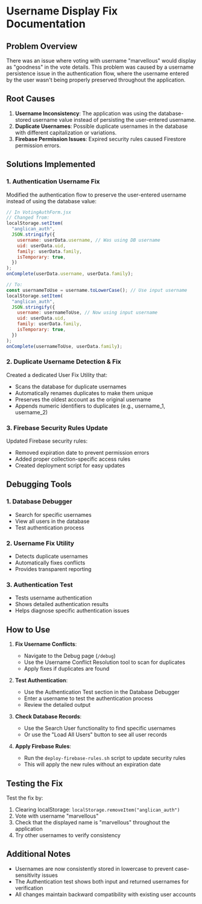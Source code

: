 # Username Display Fix Documentation

## Problem Overview

There was an issue where voting with username "marvellous" would display as "goodness" in the vote details. This problem was caused by a username persistence issue in the authentication flow, where the username entered by the user wasn't being properly preserved throughout the application.

## Root Causes

1. **Username Inconsistency**: The application was using the database-stored username value instead of persisting the user-entered username.
2. **Duplicate Usernames**: Possible duplicate usernames in the database with different capitalization or variations.
3. **Firebase Permission Issues**: Expired security rules caused Firestore permission errors.

## Solutions Implemented

### 1. Authentication Username Fix

Modified the authentication flow to preserve the user-entered username instead of using the database value:

```jsx
// In VotingAuthForm.jsx
// Changed from:
localStorage.setItem(
  "anglican_auth",
  JSON.stringify({
    username: userData.username, // Was using DB username
    uid: userData.uid,
    family: userData.family,
    isTemporary: true,
  })
);
onComplete(userData.username, userData.family);

// To:
const usernameToUse = username.toLowerCase(); // Use input username
localStorage.setItem(
  "anglican_auth",
  JSON.stringify({
    username: usernameToUse, // Now using input username
    uid: userData.uid,
    family: userData.family,
    isTemporary: true,
  })
);
onComplete(usernameToUse, userData.family);
```

### 2. Duplicate Username Detection & Fix

Created a dedicated User Fix Utility that:

- Scans the database for duplicate usernames
- Automatically renames duplicates to make them unique
- Preserves the oldest account as the original username
- Appends numeric identifiers to duplicates (e.g., username_1, username_2)

### 3. Firebase Security Rules Update

Updated Firebase security rules:

- Removed expiration date to prevent permission errors
- Added proper collection-specific access rules
- Created deployment script for easy updates

## Debugging Tools

### 1. Database Debugger

- Search for specific usernames
- View all users in the database
- Test authentication process

### 2. Username Fix Utility

- Detects duplicate usernames
- Automatically fixes conflicts
- Provides transparent reporting

### 3. Authentication Test

- Tests username authentication
- Shows detailed authentication results
- Helps diagnose specific authentication issues

## How to Use

1. **Fix Username Conflicts**:

   - Navigate to the Debug page (`/debug`)
   - Use the Username Conflict Resolution tool to scan for duplicates
   - Apply fixes if duplicates are found

2. **Test Authentication**:

   - Use the Authentication Test section in the Database Debugger
   - Enter a username to test the authentication process
   - Review the detailed output

3. **Check Database Records**:

   - Use the Search User functionality to find specific usernames
   - Or use the "Load All Users" button to see all user records

4. **Apply Firebase Rules**:
   - Run the `deploy-firebase-rules.sh` script to update security rules
   - This will apply the new rules without an expiration date

## Testing the Fix

Test the fix by:

1. Clearing localStorage: `localStorage.removeItem("anglican_auth")`
2. Vote with username "marvellous"
3. Check that the displayed name is "marvellous" throughout the application
4. Try other usernames to verify consistency

## Additional Notes

- Usernames are now consistently stored in lowercase to prevent case-sensitivity issues
- The Authentication test shows both input and returned usernames for verification
- All changes maintain backward compatibility with existing user accounts
